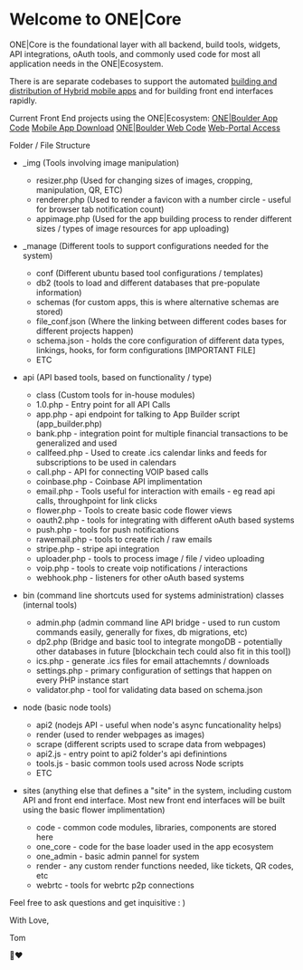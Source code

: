 # Welcome to ONE|Core

ONE|Core is the foundational layer with all backend, build tools, widgets, API integrations, oAuth tools, and commonly used code for most all application needs in the ONE|Ecosystem.

There is are separate codebases to support the automated [building and distribution of Hybrid mobile apps](https://gitlab.com/onelocal/dapp) and for building front end interfaces rapidly. 

Current Front End projects using the ONE|Ecosystem:
[ONE|Boulder App Code](https://gitlab.com/onelocal/one-boulder-app) [Mobile App Download](https://app.oneboulder.one/welcome)
[ONE|Boulder Web Code](https://gitlab.com/onelocal/one-boulder-web) [Web-Portal Access](https://app.oneboulder.one)

Folder / File Structure
* _img (Tools involving image manipulation)
	* resizer.php (Used for changing sizes of images, cropping, manipulation, QR, ETC)
	* renderer.php (Used to render a favicon with a number circle - useful for browser tab notification count)
	* appimage.php (Used for the app building process to render different sizes / types of image resources for app uploading)
* _manage (Different tools to support configurations needed for the system)
	* conf (Different ubuntu based tool configurations / templates)
	* db2 (tools to load and different databases that pre-populate information)
	* schemas (for custom apps, this is where alternative schemas are stored)
	* file_conf.json (Where the linking between different codes bases for different projects happen)
	* schema.json - holds the core configuration of different data types, linkings, hooks, for form configurations [IMPORTANT FILE]
	* ETC
* api (API based tools, based on functionality / type)
	* class (Custom tools for in-house modules)
	* 1.0.php - Entry point for all API Calls
	* app.php - api endpoint for talking to App Builder script (app_builder.php)
	* bank.php - integration point for multiple financial transactions to be generalized and used
	* callfeed.php - Used to create .ics calendar links and feeds for subscriptions to be used in calendars
	* call.php - API for connecting VOIP based calls
	* coinbase.php - Coinbase API implimentation
	* email.php - Tools useful for interaction with emails - eg read api calls, throughpoint for link clicks
	* flower.php - Tools to create basic code flower views
	* oauth2.php - tools for integrating with different oAuth based systems
	* push.php - tools for push notifications
	* rawemail.php - tools to create rich / raw emails
	* stripe.php - stripe api integration
	* uploader.php - tools to process image / file / video uploading
	* voip.php - tools to create voip notifications / interactions
	* webhook.php - listeners for other oAuth based systems

* bin (command line shortcuts used for systems administration)
classes (internal tools)
	* admin.php (admin command line API bridge - used to run custom commands easily, generally for fixes, db migrations, etc)
	* dp2.php (Bridge and basic tool to integrate mongoDB - potentially other databases in future [blockchain tech could also fit in this tool])
	* ics.php - generate .ics files for email attachemnts / downloads
	* settings.php - primary configuration of settings that happen on every PHP instance start
	* validator.php - tool for validating data based on schema.json
* node (basic node tools)
	* api2 (nodejs API - useful when node's async funcationality helps)
	* render (used to render webpages as images)
	* scrape (different scripts used to scrape data from webpages)
	* api2.js - entry point to api2 folder's api definintions
	* tools.js - basic common tools used across Node scripts
	* ETC
* sites (anything else that defines a "site" in the system, including custom API and front end interface.  Most new front end interfaces will be built using the basic flower implimentation)
	* code - common code modules, libraries, components are stored here
	* one_core - code for the base loader used in the app ecosystem
	* one_admin - basic admin pannel for system
	* render - any custom render functions needed, like tickets, QR codes, etc
	* webrtc - tools for webrtc p2p connections

Feel free to ask questions and get inquisitive : )

With Love,

Tom

🙏❤️